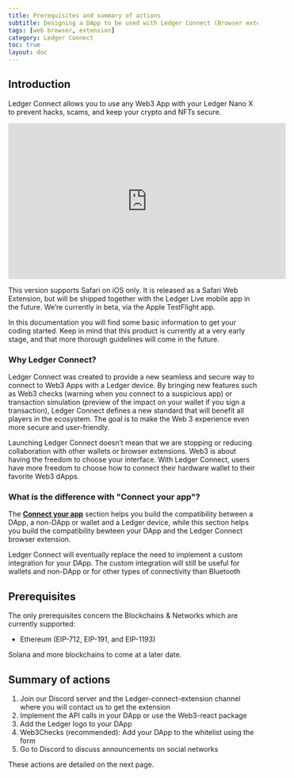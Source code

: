 ```yaml
---
title: Prerequisites and summary of actions
subtitle: Designing a DApp to be used with Ledger Connect (Browser extension in Safari)
tags: [web browser, extension]
category: Ledger Connect
toc: true
layout: doc
---
```


## Introduction

Ledger Connect allows you to use any Web3 App with your Ledger Nano X to prevent hacks, scams, and keep your crypto and NFTs secure.

<iframe width="560" height="315" src="https://www.youtube.com/embed/SV15K_H82_U" title="YouTube video player" frameborder="0" allow="accelerometer; autoplay; clipboard-write; encrypted-media; gyroscope; picture-in-picture" allowfullscreen></iframe>

This version supports Safari on iOS only. It is released as a Safari Web Extension, but will be shipped together with the Ledger Live mobile app in the future. We’re currently in beta, via the Apple TestFlight app.

In this documentation you will find some basic information to get your coding started. Keep in mind that this product is currently at a very early stage, and that more thorough guidelines will come in the future.

### Why Ledger Connect?

Ledger Connect was created to provide a new seamless and secure way to connect to Web3 Apps with a Ledger device.
By bringing new features such as Web3 checks (warning when you connect to a suspicious app) or transaction simulation (preview of the impact on your wallet if you sign a transaction), Ledger Connect defines a new standard that will benefit all players in the ecosystem. The goal is to make the Web 3 experience even more secure and user-friendly.

Launching Ledger Connect doesn’t mean that we are stopping or reducing collaboration with other wallets or browser extensions. Web3 is about having the freedom to choose your interface. With Ledger Connect, users have more freedom to choose how to connect their hardware wallet to their favorite Web3 dApps.

### What is the difference with "Connect your app"?

The [**Connect your app**](../../transport/overview/) section helps you build the compatibility between a DApp, a non-DApp or wallet and a Ledger device, while this section helps you build the compatibility bewteen your DApp and the Ledger Connect browser extension.

Ledger Connect will eventually replace the need to implement a custom integration for your DApp. The custom integration will still be useful for wallets and non-DApp or for other types of connectivity than Bluetooth


## Prerequisites

The only prerequisites concern the Blockchains & Networks which are currently supported:

- Ethereum (EIP-712, EIP-191, and EIP-1193)

Solana and more blockchains to come at a later date.


## Summary of actions

1. Join our Discord server and the Ledger-connect-extension channel where you will contact us to get the extension 
2. Implement the API calls in your DApp or use the Web3-react package
3. Add the Ledger logo to your DApp
4. Web3Checks (recommended): Add your DApp to the whitelist using the form
5. Go to Discord to discuss announcements on social networks

These actions are detailed on the next page.

